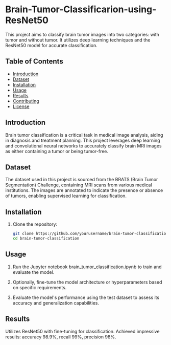 # Brain-Tumor-Classificarion-using-ResNet50

This project aims to classify brain tumor images into two categories: with tumor and without tumor. It utilizes deep learning techniques and the ResNet50 model for accurate classification.

## Table of Contents

- [Introduction](#introduction)
- [Dataset](#dataset)
- [Installation](#installation)
- [Usage](#usage)
- [Results](#results)
- [Contributing](#contributing)
- [License](#license)

## Introduction

Brain tumor classification is a critical task in medical image analysis, aiding in diagnosis and treatment planning. This project leverages deep learning and convolutional neural networks to accurately classify brain MRI images as either containing a tumor or being tumor-free.

## Dataset

The dataset used in this project is sourced from the BRATS (Brain Tumor Segmentation) Challenge, containing MRI scans from various medical institutions. The images are annotated to indicate the presence or absence of tumors, enabling supervised learning for classification.

## Installation

1. Clone the repository:

   ```bash
   git clone https://github.com/yourusername/brain-tumor-classification.git
   cd brain-tumor-classification

## Usage

1. Run the Jupyter notebook brain_tumor_classification.ipynb to train and evaluate the model.

2. Optionally, fine-tune the model architecture or hyperparameters based on specific requirements.

3. Evaluate the model's performance using the test dataset to assess its accuracy and generalization capabilities.

## Results

Utilizes ResNet50 with fine-tuning for classification.
Achieved impressive results: accuracy 98.9%, recall 99%, precision 98%.
